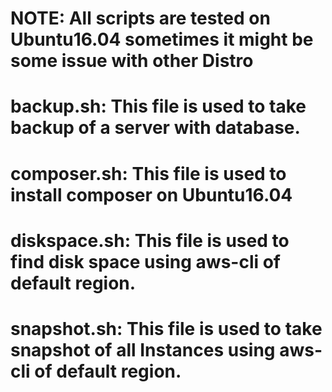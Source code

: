# NOTE: All scripts are tested on Ubuntu16.04 sometimes it might be some issue with other Distro

# backup.sh: This file is used to take backup of a server with database.

# composer.sh: This file is used to install composer on Ubuntu16.04

# diskspace.sh: This file is used to find disk space using aws-cli of default region. 

# snapshot.sh: This file is used to take snapshot of all Instances using aws-cli of default region.

